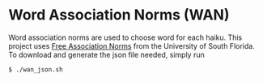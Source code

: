 # Word Association Norms (WAN)
Word association norms are used to choose word for each haiku.
This project uses [Free Association Norms](http://w3.usf.edu/FreeAssociation/AppendixA/index.html) from the University of South Florida.
To download and generate the json file needed, simply run
```
$ ./wan_json.sh
```
